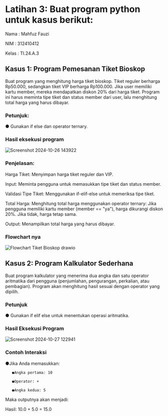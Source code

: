 # Latihan 3: Buat program python untuk kasus berikut:
Nama : Mahfuz Fauzi

NIM : 312410412

Kelas : TI.24.A.3

## Kasus 1: Program Pemesanan Tiket Bioskop

Buat program yang menghitung harga tiket bioskop. Tiket reguler berharga Rp50.000,
sedangkan tiket VIP berharga Rp100.000. Jika user memiliki kartu member, mereka
mendapatkan diskon 20% dari harga tiket. Program ini harus meminta tipe tiket dan status
member dari user, lalu menghitung total harga yang harus dibayar.

### Petunjuk:
● Gunakan if else dan operator ternary.

### Hasil eksekusi program

![Screenshot 2024-10-26 143922](https://github.com/user-attachments/assets/e48c9b86-ac89-4ec8-bfc3-f2a5e6defbcd)

### Penjelasan:
Harga Tiket: Menyimpan harga tiket reguler dan VIP.

Input: Meminta pengguna untuk memasukkan tipe tiket dan status member.

Validasi Tipe Tiket: Menggunakan if-elif-else untuk memeriksa tipe tiket.

Total Harga: Menghitung total harga menggunakan operator ternary:
Jika pengguna memiliki kartu member (member == "ya"), harga dikurangi diskon 20%.
Jika tidak, harga tetap sama.

Output: Menampilkan total harga yang harus dibayar.

### Flowchart nya

![Flowchart Tiket Bioskop drawio](https://github.com/user-attachments/assets/4dd310ed-2128-470b-b0ab-4aa597148c89)

## Kasus 2: Program Kalkulator Sederhana

Buat program kalkulator yang menerima dua angka dan satu operator aritmatika dari pengguna (penjumlahan, pengurangan, perkalian, atau pembagian). Program akan menghitung hasil sesuai dengan operator yang dipilih.

### Petunjuk
● Gunakan if elif else untuk menentukan operasi aritmatika.

### Hasil Eksekusi Program

![Screenshot 2024-10-27 122941](https://github.com/user-attachments/assets/5afc93ba-7535-4225-b279-460a47f0e088)

### Contoh Interaksi
●Jika Anda memasukkan:

       ●Angka pertama: 10
  
       ●Operator: +
  
       ●Angka kedua: 5
  
Maka outputnya akan menjadi:

  Hasil: 10.0 + 5.0 = 15.0
